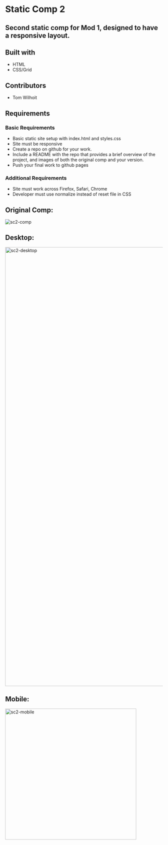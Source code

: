 
# Static Comp 2
## Second static comp for Mod 1, designed to have a responsive layout. 
## Built with
* HTML
* CSS/Grid
## Contributors
* Tom Wilhoit
## Requirements
### Basic Requirements
* Basic static site setup with index.html and styles.css
* Site must be responsive
* Create a repo on github for your work.
* Include a README with the repo that provides a brief overview of the project, and images of both the original comp and your version.
* Push your final work to github pages
### Additional Requirements
* Site must work across Firefox, Safari, Chrome
* Developer must use normalize instead of reset file in CSS
## Original Comp:
![sc2-comp](https://user-images.githubusercontent.com/38082195/47795451-371d7180-dce8-11e8-92d2-f9de6fc5d06d.jpg)
## Desktop:
<img width="1404" alt="sc2-desktop" src="https://user-images.githubusercontent.com/38082195/47795373-12c19500-dce8-11e8-9977-38c982fa4589.png">

## Mobile:
<img width="419" alt="sc2-mobile" src="https://user-images.githubusercontent.com/38082195/47795376-148b5880-dce8-11e8-9f76-33bcf52fccc8.png">
